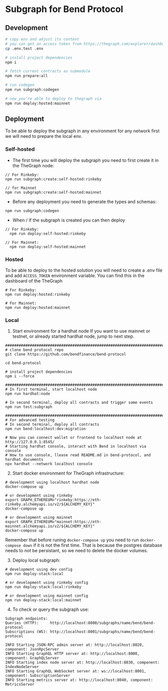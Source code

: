 # Subgraph for Bend Protocol

## Development

```bash
# copy env and adjust its content
# you can get an access token from https://thegraph.com/explorer/dashboard
cp .env.test .env

# install project dependencies
npm i

# fetch current contracts as submodule
npm run prepare:all

# run codegen
npm run subgraph:codegen

# now you're able to deploy to thegraph via
npm run deploy:hosted:mainnet

```

## Deployment

To be able to deploy the subgraph in any environment for any network first we will need to prepare the local env.

### Self-hosted

- The first time you will deploy the subgraph you need to first create it in the TheGraph node:

```
// For Rinkeby:
npm run subgraph:create:self-hosted:rinkeby

// for Mainnet
npm run subgraph:create:self-hosted:mainnet
```

- Before any deployment you need to generate the types and schemas:

```
npm run subgraph:codegen
```

- When / If the subgraph is created you can then deploy

```
// For Rinkeby:
  npm run deploy:self-hosted:rinkeby

// For Mainnet:
  npm run deploy:self-hosted:mainnet
```

### Hosted

To be able to deploy to the hosted solution you will need to create a .env file and add `ACCESS_TOKEN` environment variable. You can find this in the dashboard of the TheGraph

```shell
# For Rinkeby:
npm run deploy:hosted:rinkeby

# For Mainnet:
npm run deploy:hosted:mainnet
```

### Local
1. Start environment for a hardhat node
If you want to use mainnet or testnet, or already started hardhat node, jump to next step.

```shell
################################################################################
# clone bend protocol repo
git clone https://github.com/bendfinance/bend-protocol

cd bend-protocol

# install project dependencies
npm i --force

################################################################################
# In first terminal, start localhost node
npm run hardhat:node

# In second terminal, deploy all contracts and trigger some events
npm run test:subgraph

################################################################################
# For advanced testing
# In second terminal, deploy all contracts
npm run bend:localhost:dev:migration

# Now you can connect wallet or frontend to localhost node at http://127.0.0.1:8545/
# Starting hardhat console, interact with Bend in localhost via console
# How to use console, llease read README.md in bend-protocol, and hardhat documents
npx hardhat --network localhost console

```

2. Start docker environment for TheGraph infrastructure:

```shell
# development using localhost hardhat node
docker-compose up

# or development using rinkeby
export GRAPH_ETHEREUM="rinkeby:https://eth-rinkeby.alchemyapi.io/v2/${ALCHEMY_KEY}"
docker-compose up

# or development using mainnet
export GRAPH_ETHEREUM="mainnet:https://eth-mainnet.alchemyapi.io/v2/${ALCHEMY_KEY}"
docker-compose up

```

Remember that before runing `docker-compose up` you need to run `docker-compose down` if it is not the first time. That is because the postgres database needs to not be persistant, so we need to delete the docker volumes.

3. Deploy local subgraph:

```shell
# development using dev config
npm run deploy-stack:local

# or development using rinkeby config
npm run deploy-stack:local:rinkeby

# or development using mainnet config
npm run deploy-stack:local:mainnet

```

4. To check or query the subgraph use:

```
Subgraph endpoints:
Queries (HTTP):     http://localhost:8000/subgraphs/name/bend/bend-protocol
Subscriptions (WS): http://localhost:8001/subgraphs/name/bend/bend-protocol

INFO Starting JSON-RPC admin server at: http://localhost:8020, component: JsonRpcServer
INFO Starting GraphQL HTTP server at: http://localhost:8000, component: GraphQLServer
INFO Starting index node server at: http://localhost:8030, component: IndexNodeServer
INFO Starting GraphQL WebSocket server at: ws://localhost:8001, component: SubscriptionServer
INFO Starting metrics server at: http://localhost:8040, component: MetricsServer

```
